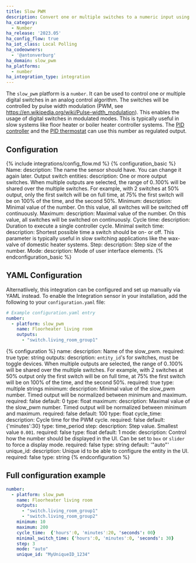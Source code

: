 ```yaml
---
title: Slow PWM
description: Convert one or multiple switches to a numeric input using slow Pulse-Width-Modulation
ha_category:
  - Number
ha_release: '2023.05'
ha_config_flow: true
ha_iot_class: Local Polling
ha_codeowners:
  - '@antonverburg'
ha_domain: slow_pwm
ha_platforms:
  - number
ha_integration_type: integration
---
```


The `slow_pwm` platform is a `number`. It can be used to control one or multiple digital switches in an analog control algorithm. 
The switches will be controlled by pulse width modulation (PWM, see https://en.wikipedia.org/wiki/Pulse-width_modulation). 
This enables the usage of digital switches in modulated modes. This is typically useful in slow systems like floor heater or boiler heater controller systems. The [PID controller](/integrations/pid_controller) and the [PID thermostat](/integrations/pid_thermostat)  can use this number as regulated output. 

## Configuration
{% include integrations/config_flow.md %}
{% configuration_basic %}
Name:
  description: The name the sensor should have. You can change it again later.
Output switch entities:
  description: One or more output switches. When multiple outputs are selected, the range of 0..100% will be shared over the multiple switches. For example, with 2 switches at 50% output, only the first switch will be on full time, at 75% the first switch will be on 100% of the time, and the second 50%.
Minimum:
  description: Minimal value of the number. On this value, all switches will be switched off continuously.
Maximum:
  description: Maximal value of the number. On this value, all switches will be switched on continuously.
Cycle time:
  description: Duration to execute a single controller cycle.
Minimal switch time:
  description: Shortest possible time a switch should be on- or off. This parameter is typically useful in slow switching applications like the wax-valve of domestic heater systems.
Step:
  description: Step size of the number.
Mode: 
  description: Mode of user interface elements.
{% endconfiguration_basic %}

## YAML Configuration

Alternatlively, this integration can be configured and set up manually via YAML
instead. To enable the Integration sensor in your installation, add the
following to your `configuration.yaml` file:

```yaml
# Example configuration.yaml entry
number:
  - platform: slow_pwm
    name: Floorheater living room
    outputs:
      - "switch.living_room_group1"
``` 

{% configuration %}
name:
  description: Name of the slow_pwm.
  required: true
  type: string
outputs:
  description: `entity_id`'s for switches, must be toggle devices. When multiple outputs are selected, the range of 0..100% will be shared over the multiple switches. For example, with 2 switches at 50% output only the first switch will be on full time, at 75% the first switch will be on 100% of the time, and the second 50%.
  required: true
  type: multiple strings
minimum:
  description: Minimal value of the slow_pwm number. Timed output will be normalized between minimum and maximum.
  required: false
  default: 0
  type: float
maximum:
  description: Maximal value of the slow_pwm number. Timed output will be normalized between minimum and maximum.
  required: false
  default: 100
  type: float
cycle_time:
  description: Cycle time for the PWM cycle.
  required: false
  default: {'minutes':30}
  type: time_period
step:
  description: Step value. Smallest value `0.001`.
  required: false
  type: float
  default: 1
mode:
  description: Control how the number should be displayed in the UI. Can be set to `box` or `slider` to force a display mode.
  required: false
  type: string
  default: '"auto"'
unique_id:
  description: Unique id to be able to configure the entity in the UI.
  required: false
  type: string
{% endconfiguration %}

## Full configuration example

```yaml
number:
  - platform: slow_pwm
    name: Floorheater living room
    outputs:
      - "switch.living_room_group1"
      - "switch.living_room_group2"
    minimum: 10
    maximum: 200
    cycle_time:  {'hours':0, 'minutes':20, 'seconds': 00}
    minimal_switch_time: {'hours':0, 'minutes':0, 'seconds': 30}
    step: 3
    mode: "auto"
    unique_id: "MyUniqueID_1234"
```
